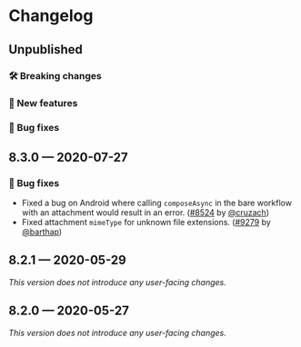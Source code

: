 # Changelog

## Unpublished

### 🛠 Breaking changes

### 🎉 New features

### 🐛 Bug fixes

## 8.3.0 — 2020-07-27

### 🐛 Bug fixes

- Fixed a bug on Android where calling `composeAsync` in the bare workflow with an attachment would result in an error. ([#8524](https://github.com/expo/expo/pull/8524) by [@cruzach](https://github.com/cruzach))
- Fixed attachment `mimeType` for unknown file extensions. ([#9279](https://github.com/expo/expo/pull/9279) by [@barthap](https://github.com/barthap))

## 8.2.1 — 2020-05-29

*This version does not introduce any user-facing changes.*

## 8.2.0 — 2020-05-27

*This version does not introduce any user-facing changes.*

